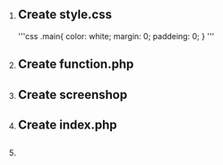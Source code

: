 <ol>
    <li>
        <h2>Create style.css</h2>
        <p>
        </p>
'''css
.main{
    color: white;
    margin: 0;
    paddeing: 0;
}
'''
    </li>
    <li>
        <h2>Create function.php</h2>
        <p></p>
    </li>
    <li>
        <h2>Create screenshop</h2>
        <p></p>
    </li>
    <li>
        <h2>Create index.php</h2>
        <p></p>
    </li>
    <li>
        <h2></h2>
        <p></p>
    </li>
</ol>
